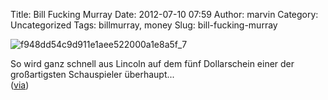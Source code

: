 Title: Bill Fucking Murray
Date: 2012-07-10 07:59
Author: marvin
Category: Uncategorized
Tags: billmurray, money
Slug: bill-fucking-murray

![f948dd54c9d911e1aee522000a1e8a5f_7]({filename}/images/f948dd54c9d911e1aee522000a1e8a5f_7.jpg)

So wird ganz schnell aus Lincoln auf dem fünf Dollarschein einer der
großartigsten Schauspieler überhaupt...  
([via](http://instagram.com/p/M3XAkUzFG8/))

